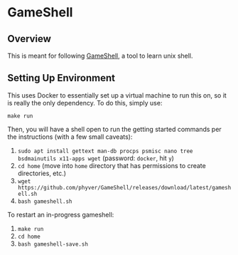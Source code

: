# GameShell

## Overview
This is meant for following [GameShell](https://github.com/phyver/GameShell?utm_source=hackernewsletter&utm_medium=email&utm_term=code), a tool to learn unix shell.

## Setting Up Environment
This uses Docker to essentially set up a virtual machine to run this on, so it is really the only dependency. To do this, simply use:
```
make run
```

Then, you will have a shell open to run the getting started commands per the instructions (with a few small caveats):
1. `sudo apt install gettext man-db procps psmisc nano tree bsdmainutils x11-apps wget` (password: `docker`, hit `y`)
2. `cd home` (move into `home` directory that has permissions to create directories, etc.)
3. `wget https://github.com/phyver/GameShell/releases/download/latest/gameshell.sh`
4. `bash gameshell.sh`

To restart an in-progress gameshell:
1. `make run`
2. `cd home`
3. `bash gameshell-save.sh`